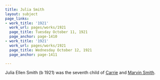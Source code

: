 ```yaml
---
title: Julia Smith
layout: subject
page_links:
- work_title: '1921'
  work_url: pages/works/1921
  page_title: Tuesday October 11, 1921
  page_anchor: page-1410
- work_title: '1921'
  work_url: pages/works/1921
  page_title: Wednesday October 12, 1921
  page_anchor: page-1411

---
```

<p>Julia Ellen Smith (b 1921) was the seventh child of <a href='../subjects/32' title='Carrie Smith'>Carrie</a> and <a href='../subjects/5' title='Marvin Smith'>Marvin Smith</a>.</p>